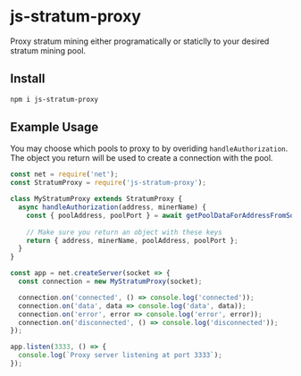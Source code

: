 # js-stratum-proxy
Proxy stratum mining either programatically or staticlly to your desired stratum mining pool.

## Install
```bash
npm i js-stratum-proxy
```

## Example Usage
You may choose which pools to proxy to by overiding `handleAuthorization`. The object you return will be used to create
a connection with the pool. 
```javascript
const net = require('net');
const StratumProxy = require('js-stratum-proxy');

class MyStratumProxy extends StratumProxy {
  async handleAuthorization(address, minerName) {
    const { poolAddress, poolPort } = await getPoolDataForAddressFromSomewhere(address);
    
    // Make sure you return an object with these keys
    return { address, minerName, poolAddress, poolPort };
  }
}

const app = net.createServer(socket => {
  const connection = new MyStratumProxy(socket);

  connection.on('connected', () => console.log('connected'));
  connection.on('data', data => console.log('data', data));
  connection.on('error', error => console.log('error', error));
  connection.on('disconnected', () => console.log('disconnected'));
});

app.listen(3333, () => {
  console.log(`Proxy server listening at port 3333`);
});

```

